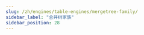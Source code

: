 ```yaml
---
slug: /zh/engines/table-engines/mergetree-family/
sidebar_label: "合并树家族"
sidebar_position: 28
---
```

